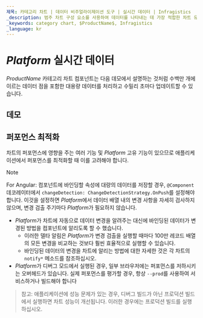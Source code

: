 ```yaml
---
제목: 카테고리 차트 | 데이터 비주얼라이제이션 도구 | 실시간 데이터 | Infragistics
_description: 범주 차트 구성 요소를 사용하여 데이터를 나타내는 데 가장 적합한 차트 유형을 분석하고 자동으로 선택합니다. 시각화를위한 차트 유형에 대해 알아보십시오.
_keywords: category chart, $ProductName$, Infragistics
_language: kr
---
```

# $Platform$ 실시간 데이터

$ProductName$ 카테고리 차트 컴포넌트는 다음 데모에서 설명하는 것처럼 수백만 개에 이르는 데이터 점을 포함한 대용량 데이터를 처리하고 수밀리 초마다 업데이트할 수 있습니다.

## 데모

<code-view style="height: 500px;"
           data-demos-base-url="{environment:dvDemosBaseUrl}"
           iframe-src="{environment:dvDemosBaseUrl}/charts/category-chart-high-frequency"
           github-src="charts/category-chart/high-frequency">
</code-view>

<div class="divider--half"></div>

## 퍼포먼스 최적화

차트의 퍼포먼스에 영향을 주는 여러 기능 및 $Platform$ 고유 기능이 있으므로 애플리케이션에서 퍼포먼스를 최적화할 때 이를 고려해야 합니다.

> [!NOTE]
> For Angular:
> 컴포넌트에 바인딩할 속성에 대량의 데이터를 저장할 경우, `@Component` 데코레이터에서 `changeDetection: ChangeDetectionStrategy.OnPush`를 설정해야 합니다. 이것을 설정하면 $Platform$에서 데이터 배열 내의 변경 사항을 자세히 검사하지 않으며, 변경 검출 주기마다 $Platform$가 필요하지 않습니다.

* $Platform$가 차트에 자동으로 데이터 변경을 알려주는 대신에 바인딩된 데이터가 변경된 방법을 컴포넌트에 알리도록 할 수 했습니다.
     * 이러한 델타 알림은 $Platform$가 변경 검출을 실행할 때마다 100만 레코드 배열의 모든 변경을 비교하는 것보다 훨씬 효율적으로 실행할 수 있습니다.
     * 바인딩된 데이터의 변경을 차트에 알리는 방법에 대한 자세한 것은 각 차트의 `notify*` 메소드를 참조하십시오.
* $Platform$가 디버그 모드에서 실행된 경우, 일부 브라우저에는 퍼포먼스를 저하시키는 오버헤드가 있습니다. 실제 퍼포먼스를 평가할 경우, 항상 `--prod`를 사용하여 서비스하거나 빌드해야 합니다

> 참고: 애플리케이션에 성능 문제가 있는 경우, 디버그 빌드가 아닌 프로덕션 빌드에서 실행하면 차트 성능이 개선됩니다. 이러한 경우에는 프로덕션 빌드를 실행하십시오.
